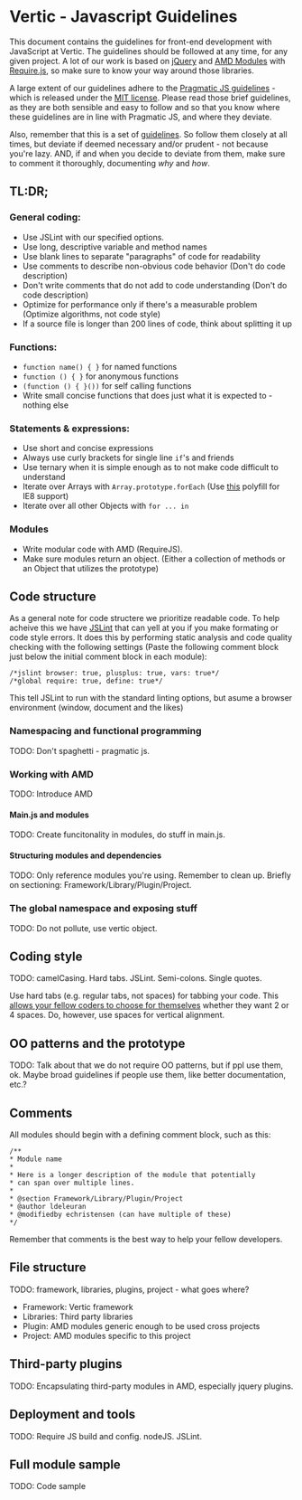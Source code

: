 # Vertic - Javascript Guidelines

This document contains the guidelines for front-end development with JavaScript at Vertic. The guidelines should be followed at any time, for any given project. A lot of our work is based on [jQuery](http://jquery.com/) and [AMD Modules](https://github.com/amdjs/amdjs-api/wiki) with [Require.js](http://requirejs.org/), so make sure to know your way around those libraries.

A large extent of our guidelines adhere to the [Pragmatic JS guidelines](https://github.com/madrobby/pragmatic.js) - which is released under the [MIT license](https://raw.github.com/madrobby/pragmatic.js/master/MIT-LICENSE). Please read those brief guidelines, as they are both sensible and easy to follow and so that you know where these guidelines are in line with Pragmatic JS, and where they deviate. 

Also, remember that this is a set of [guidelines](http://www.youtube.com/watch?v=b6kgS_AwuH0). So follow them closely at all times, but deviate if deemed necessary and/or prudent - not because you're lazy. AND, if and when you decide to deviate from them, make sure to comment it thoroughly, documenting _why_ and _how_. 

## TL:DR;
### General coding:
* Use JSLint with our specified options.
* Use long, descriptive variable and method names
* Use blank lines to separate "paragraphs" of code for readability
* Use comments to describe non-obvious code behavior (Don't do code description)
* Don't write comments that do not add to code understanding (Don't do code description)
* Optimize for performance only if there's a measurable problem (Optimize algorithms, not code style)
* If a source file is longer than 200 lines of code, think about splitting it up

### Functions:
* `function name() { }` for named functions
* `function () { }` for anonymous functions
* `(function () { }())` for self calling functions
* Write small concise functions that does just what it is expected to - nothing else

### Statements & expressions:
* Use short and concise expressions
* Always use curly brackets for single line `if`'s and friends
* Use ternary when it is simple enough as to not make code difficult to understand
* Iterate over Arrays with `Array.prototype.forEach` (Use [this](https://developer.mozilla.org/en-US/docs/JavaScript/Reference/Global_Objects/Array/forEach#Compatibility) polyfill for IE8 support)
* Iterate over all other Objects with `for ... in`

### Modules
* Write modular code with AMD (RequireJS).
* Make sure modules return an object. (Either a collection of methods or an Object that utilizes the prototype)

## Code structure
As a general note for code structere we prioritize readable code. To help acheive this we have [JSLint](https://github.com/douglascrockford/JSLint) that can yell at you if you make formating or code style errors. It does this by performing static analysis and code quality checking with the following settings (Paste the following comment block just below the initial comment block in each module):

    /*jslint browser: true, plusplus: true, vars: true*/
	/*global require: true, define: true*/

This tell JSLint to run with the standard linting options, but asume a browser environment (window, document and the likes) 	

### Namespacing and functional programming

TODO: Don't spaghetti - pragmatic js.

### Working with AMD

TODO: Introduce AMD

#### Main.js and modules

TODO: Create funcitonality in modules, do stuff in main.js.

#### Structuring modules and dependencies

TODO: Only reference modules you're using. Remember to clean up. Briefly on sectioning: Framework/Library/Plugin/Project.

### The global namespace and exposing stuff

TODO: Do not pollute, use vertic object.

## Coding style 

TODO: camelCasing. Hard tabs. JSLint. Semi-colons. Single quotes.

Use hard tabs (e.g. regular tabs, not spaces) for tabbing your code. This [allows your fellow coders to choose for themselves](http://lea.verou.me/2012/01/why-tabs-are-clearly-superior/) whether they want 2 or 4 spaces. Do, however, use spaces for vertical alignment. 

## OO patterns and the prototype

TODO: Talk about that we do not require OO patterns, but if ppl use them, ok. Maybe broad guidelines if people use them, like better documentation, etc.?

## Comments

All modules should begin with a defining comment block, such as this:

    /**
    * Module name
    * 
    * Here is a longer description of the module that potentially
    * can span over multiple lines.
    *
    * @section Framework/Library/Plugin/Project
    * @author ldeleuran
    * @modifiedby echristensen (can have multiple of these)
    */
    
Remember that comments is the best way to help your fellow developers.

## File structure

TODO: framework, libraries, plugins, project - what goes where? 

* Framework: Vertic framework
* Libraries: Third party libraries
* Plugin: AMD modules generic enough to be used cross projects
* Project: AMD modules specific to this project

## Third-party plugins

TODO: Encapsulating third-party modules in AMD, especially jquery plugins.

## Deployment and tools

TODO: Require JS build and config. nodeJS. JSLint.

## Full module sample

TODO: Code sample


